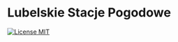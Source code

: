 # Lubelskie Stacje Pogodowe

[![License MIT](https://img.shields.io/badge/License-MIT-blue.svg)](/LICENSE.md)
